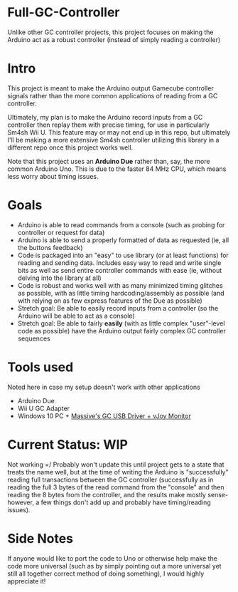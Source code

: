 # Full-GC-Controller
Unlike other GC controller projects, this project focuses on making the Arduino act as a robust controller (instead of simply reading a controller)

# Intro
This project is meant to make the Arduino output Gamecube controller signals rather than the more common applications of reading from a GC controller.

Ultimately, my plan is to make the Arduino record inputs from a GC controller then replay them with precise timing, for use in particularly Sm4sh Wii U. This feature may or may not end up in this repo, but ultimately I'll be making a more extensive Sm4sh controller utilizing this library in a different repo once this project works well.

Note that this project uses an **Arduino Due** rather than, say, the more common Arduino Uno. This is due to the faster 84 MHz CPU, which means less worry about timing issues. 

# Goals
 * Arduino is able to read commands from a console (such as probing for controller or request for data)
 * Arduino is able to send a properly formatted of data as requested (ie, all the buttons feedback)
 * Code is packaged into an "easy" to use library (or at least functions) for reading and sending data. Includes easy way to read and write single bits as well as send entire controller commands with ease (ie, without delving into the library at all)
 * Code is robust and works well with as many minimized timing glitches as possible, with as little timing hardcoding/assembly as possible (and with relying on as few express features of the Due as possible)
 * Stretch goal: Be able to easily record inputs from a controller (so the Arduino will be able to act as a console)
 * Stretch goal: Be able to fairly **easily** (with as little complex "user"-level code as possible) have the Arduino output fairly complex GC controller sequences

# Tools used
Noted here in case my setup doesn't work with other applications
 * Arduino Due
 * Wii U GC Adapter
 * Windows 10 PC + [Massive's GC USB Driver + vJoy Monitor](http://m4sv.com/page/wii-u-gcn-usb-driver)

# Current Status: WIP
Not working =/
Probably won't update this until project gets to a state that treats the name well, but at the time of writing the Arduino is "successfully" reading full transactions between the GC controller (successfully as in reading the full 3 bytes of the read command from the "console" and then reading the 8 bytes from the controller, and the results make mostly sense- however, a few things don't add up and probably have timing/reading issues).

# Side Notes
If anyone would like to port the code to Uno or otherwise help make the code more universal (such as by simply pointing out a more universal yet still all together correct method of doing something), I would highly appreciate it!

